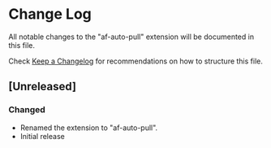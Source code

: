 # Change Log

All notable changes to the "af-auto-pull" extension will be documented in this file.

Check [Keep a Changelog](http://keepachangelog.com/) for recommendations on how to structure this file.

## [Unreleased]

### Changed
- Renamed the extension to "af-auto-pull".
- Initial release